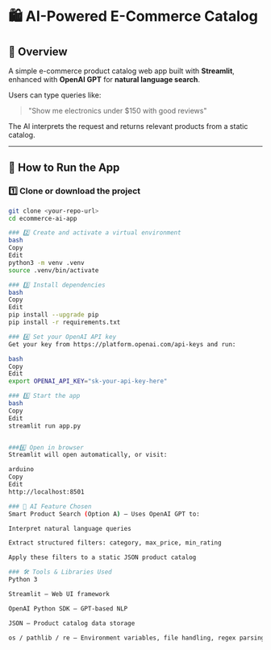# 🛍️ AI-Powered E-Commerce Catalog

## 📌 Overview
A simple e-commerce product catalog web app built with **Streamlit**, enhanced with **OpenAI GPT** for **natural language search**.  

Users can type queries like:  
> "Show me electronics under $150 with good reviews"  

The AI interprets the request and returns relevant products from a static catalog.

---

## 🚀 How to Run the App

### 1️⃣ Clone or download the project
```bash
git clone <your-repo-url>
cd ecommerce-ai-app

### 2️⃣ Create and activate a virtual environment
bash
Copy
Edit
python3 -m venv .venv
source .venv/bin/activate

### 3️⃣ Install dependencies
bash
Copy
Edit
pip install --upgrade pip
pip install -r requirements.txt

### 4️⃣ Set your OpenAI API key
Get your key from https://platform.openai.com/api-keys and run:

bash
Copy
Edit
export OPENAI_API_KEY="sk-your-api-key-here"

### 5️⃣ Start the app
bash
Copy
Edit
streamlit run app.py


###6️⃣ Open in browser
Streamlit will open automatically, or visit:

arduino
Copy
Edit
http://localhost:8501

### 🧠 AI Feature Chosen
Smart Product Search (Option A) – Uses OpenAI GPT to:

Interpret natural language queries

Extract structured filters: category, max_price, min_rating

Apply these filters to a static JSON product catalog

### 🛠 Tools & Libraries Used
Python 3

Streamlit – Web UI framework

OpenAI Python SDK – GPT-based NLP

JSON – Product catalog data storage

os / pathlib / re – Environment variables, file handling, regex parsing
